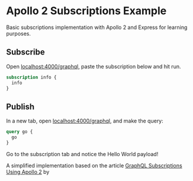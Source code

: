 # Apollo 2 Subscriptions Example

Basic subscriptions implementation with Apollo 2 and Express for learning purposes.

## Subscribe

Open [localhost:4000/graphql](http://localhost:4000/graphql), paste the subscription below and hit run.

```graphql
subscription info {
  info
}
```

## Publish

In a new tab, open [localhost:4000/graphql](http://localhost:4000/graphql), and make the query:

```graphql
query go {
  go
}
```

Go to the subscription tab and notice the Hello World payload!

A simplified implementation based on the article [GraphQL Subscriptions Using Apollo 2](https://hackernoon.com/graphql-subscriptions-using-apollo-2-3eb3184768c4) by
